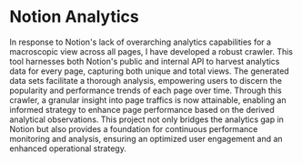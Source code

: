# Notion Analytics
In response to Notion's lack of overarching analytics capabilities for a macroscopic view across all pages, I have developed a robust crawler. This tool harnesses both Notion's public and internal API to harvest analytics data for every page, capturing both unique and total views. The generated data sets facilitate a thorough analysis, empowering users to discern the popularity and performance trends of each page over time. Through this crawler, a granular insight into page traffics is now attainable, enabling an informed strategy to enhance page performance based on the derived analytical observations. This project not only bridges the analytics gap in Notion but also provides a foundation for continuous performance monitoring and analysis, ensuring an optimized user engagement and an enhanced operational strategy.

